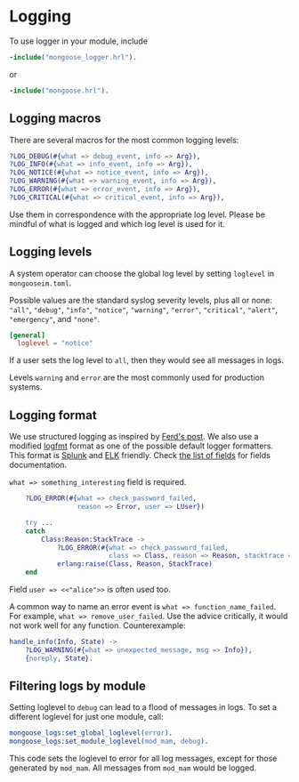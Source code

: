 # Logging

To use logger in your module, include

```erlang
-include("mongoose_logger.hrl").
```
or
```erlang
-include("mongoose.hrl").
```

## Logging macros

There are several macros for the most common logging levels:

```erlang
?LOG_DEBUG(#{what => debug_event, info => Arg}),
?LOG_INFO(#{what => info_event, info => Arg}),
?LOG_NOTICE(#{what => notice_event, info => Arg}),
?LOG_WARNING(#{what => warning_event, info => Arg}),
?LOG_ERROR(#{what => error_event, info => Arg}),
?LOG_CRITICAL(#{what => critical_event, info => Arg}),
```

Use them in correspondence with the appropriate log level.
Please be mindful of what is logged and which log level is used for it.

## Logging levels

A system operator can choose the global log level by setting `loglevel` in `mongooseim.toml`.

Possible values are the standard syslog severity levels, plus all or none:
`"all"`, `"debug"`, `"info"`, `"notice"`, `"warning"`, `"error"`, `"critical"`, `"alert"`, `"emergency"`, and `"none"`.

```toml
[general]
  loglevel = "notice"
```

If a user sets the log level to `all`, then they would see all messages in logs.

Levels `warning` and `error` are the most commonly used for production systems.

## Logging format

We use structured logging as inspired by [Ferd's post](https://ferd.ca/erlang-otp-21-s-new-logger.html).
We also use a modified [logfmt](https://brandur.org/logfmt) format as one of
the possible default logger formatters.
This format is [Splunk](https://www.splunk.com/en_us/devops.html) and [ELK](https://www.elastic.co/elk-stack) friendly.
Check [the list of fields](../operation-and-maintenance/Logging-fields.md) for fields documentation.

`what => something_interesting` field is required.

```erlang
    ?LOG_ERROR(#{what => check_password_failed,
                 reason => Error, user => LUser})

    try ...
    catch
        Class:Reason:StackTrace ->
            ?LOG_ERROR(#{what => check_password_failed,
                         class => Class, reason => Reason, stacktrace => StackTrace}),
            erlang:raise(Class, Reason, StackTrace)
    end
```

Field `user => <<"alice">>` is often used too.

A common way to name an error event is `what => function_name_failed`.
For example, `what => remove_user_failed`. Use the advice critically, it would
not work well for any function. Counterexample:

```erlang
handle_info(Info, State) ->
    ?LOG_WARNING(#{what => unexpected_message, msg => Info}),
    {noreply, State}.
```


## Filtering logs by module

Setting loglevel to `debug` can lead to a flood of messages in logs.
To set a different loglevel for just one module, call:

```erlang
mongoose_logs:set_global_loglevel(error).
mongoose_logs:set_module_loglevel(mod_mam, debug).
```

This code sets the loglevel to error for all log messages, except for those generated by `mod_mam`.
All messages from `mod_mam` would be logged.
